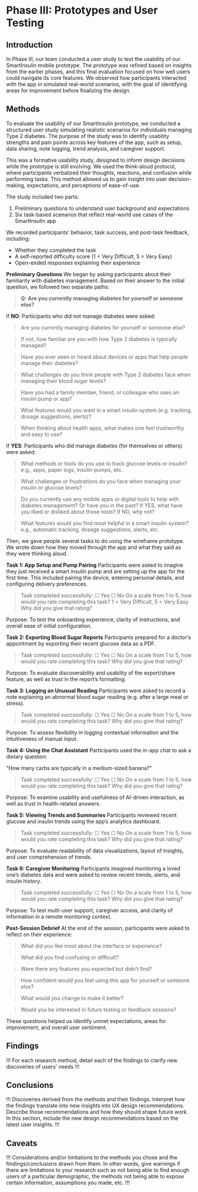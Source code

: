 # Phase III: Prototypes and User Testing

## Introduction

In Phase III, our team conducted a user study to test the usability of our SmartInsulin mobile prototype. The prototype was refined based on insights from the earlier phases, and this final evaluation focused on how well users could navigate its core features. We observed how participants interacted with the app in simulated real-world scenarios, with the goal of identifying areas for improvement before finalizing the design.

## Methods

To evaluate the usability of our SmartInsulin prototype, we conducted a structured user study simulating realistic scenarios for individuals managing Type 2 diabetes. The purpose of the study was to identify usability strengths and pain points across key features of the app, such as setup, data sharing, note logging, trend analysis, and caregiver support.

This was a formative usability study, designed to inform design decisions while the prototype is still evolving. We used the think-aloud protocol, where participants verbalized their thoughts, reactions, and confusion while performing tasks. This method allowed us to gain insight into user decision-making, expectations, and perceptions of ease-of-use.

The study included two parts:

1. Preliminary questions to understand user background and expectations
2. Six task-based scenarios that reflect real-world use cases of the SmartInsulin app

We recorded participants’ behavior, task success, and post-task feedback, including:
- Whether they completed the task
- A self-reported difficulty score (1 = Very Difficult, 5 = Very Easy)
- Open-ended responses explaining their experience

**Preliminary Questions**
We began by asking participants about their familiarity with diabetes management. Based on their answer to the initial question, we followed two separate paths:

> **Q: Are you currently managing diabetes for yourself or someone else?**

If **NO**:
Participants who did not manage diabetes were asked:

> Are you currently managing diabetes for yourself or someone else?

> If not, how familiar are you with how Type 2 diabetes is typically managed?

> Have you ever seen or heard about devices or apps that help people manage their diabetes?

> What challenges do you think people with Type 2 diabetes face when managing their blood sugar levels?

> Have you had a family member, friend, or colleague who uses an insulin pump or app?

> What features would you want in a smart insulin system (e.g. tracking, dosage suggestions, alerts)?

> When thinking about health apps, what makes one feel trustworthy and easy to use?


If **YES**:
Participants who did manage diabetes (for themselves or others) were asked:

> What methods or tools do you use to track glucose levels or insulin? e.g., apps, paper logs, insulin pumps, etc.

> What challenges or frustrations do you face when managing your insulin or glucose levels?

> Do you currently use any mobile apps or digital tools to help with diabetes management? Or have you in the past? If YES, what have you liked or disliked about those tools? If NO, why not?

> What features would you find most helpful in a smart insulin system? e.g., automatic tracking, dosage suggestions, alerts, etc.

Then, we gave people several tasks to do using the wireframe prototype. We wrote down how they moved through the app and what they said as they were thinking aloud.

**Task 1: App Setup and Pump Pairing**
Participants were asked to imagine they just received a smart insulin pump and are setting up the app for the first time. This included pairing the device, entering personal details, and configuring delivery preferences.

> Task completed successfully: ☐ Yes ☐ No
> On a scale from 1 to 5, how would you rate completing this task?
1 = Very Difficult, 5 = Very Easy
Why did you give that rating?


Purpose: To test the onboarding experience, clarity of instructions, and overall ease of initial configuration.

**Task 2: Exporting Blood Sugar Reports**
Participants prepared for a doctor’s appointment by exporting their recent glucose data as a PDF.

> Task completed successfully: ☐ Yes ☐ No
On a scale from 1 to 5, how would you rate completing this task?
Why did you give that rating?

Purpose: To evaluate discoverability and usability of the export/share feature, as well as trust in the report’s formatting.

**Task 3: Logging an Unusual Reading**
Participants were asked to record a note explaining an abnormal blood sugar reading (e.g. after a large meal or stress).

> Task completed successfully: ☐ Yes ☐ No
On a scale from 1 to 5, how would you rate completing this task?
Why did you give that rating?

Purpose: To assess flexibility in logging contextual information and the intuitiveness of manual input.

**Task 4: Using the Chat Assistant**
Participants used the in-app chat to ask a dietary question:

"How many carbs are typically in a medium-sized banana?"

> Task completed successfully: ☐ Yes ☐ No
On a scale from 1 to 5, how would you rate completing this task?
Why did you give that rating?

Purpose: To examine usability and usefulness of AI-driven interaction, as well as trust in health-related answers.

**Task 5: Viewing Trends and Summaries**
Participants reviewed recent glucose and insulin trends using the app’s analytics dashboard.

> Task completed successfully: ☐ Yes ☐ No
On a scale from 1 to 5, how would you rate completing this task?
Why did you give that rating?

Purpose: To evaluate readability of data visualizations, layout of insights, and user comprehension of trends.

**Task 6: Caregiver Monitoring**
Participants imagined monitoring a loved one’s diabetes data and were asked to review recent trends, alerts, and insulin history.

> Task completed successfully: ☐ Yes ☐ No
On a scale from 1 to 5, how would you rate completing this task?
Why did you give that rating?

Purpose: To test multi-user support, caregiver access, and clarity of information in a remote monitoring context.

**Post-Session Debrief**
At the end of the session, participants were asked to reflect on their experience:

> What did you like most about the interface or experience?

> What did you find confusing or difficult?

> Were there any features you expected but didn’t find?

> How confident would you feel using this app for yourself or someone else?

> What would you change to make it better?

> Would you be interested in future testing or feedback sessions?

These questions helped us identify unmet expectations, areas for improvement, and overall user sentiment.



## Findings

!!! For each research method, detail each of the findings to clarify new discoveries of users' needs !!!

## Conclusions

!!! Discoveries derived from the methods and their findings. Interpret how the findings translate into new insights into UX design recommendations. Describe those recommendations and how they should shape future work. In this section, include the new design recommendations based on the latest user insights. !!!

## Caveats

!!! Considerations and/or limitations to the methods you chose and the findings/conclusions drawn from them. In other words, give warnings if there are limitations to your research such as not being able to find enough users of a particular demographic, the methods not being able to expose certain information, assumptions you made, etc. !!!

